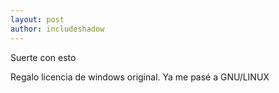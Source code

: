 ```yaml
---
layout: post
author: includeshadow
---
```

Suerte con esto 

Regalo licencia de windows original. Ya me pasé a GNU/LINUX
